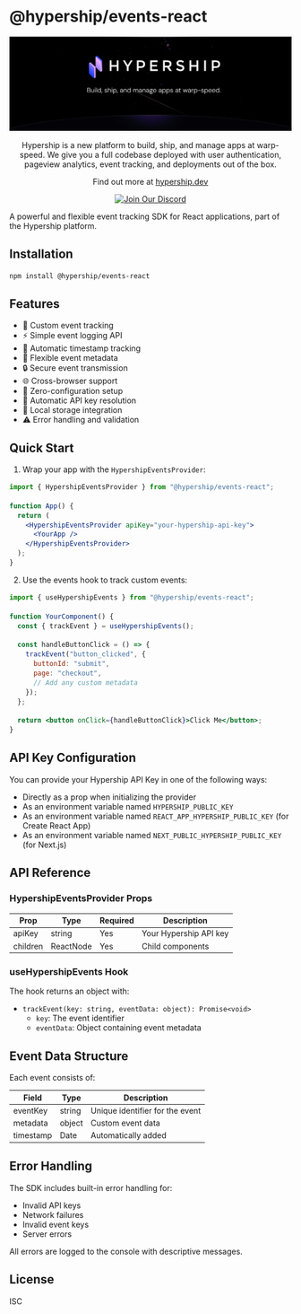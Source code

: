 # @hypership/events-react

![GitHub Hero Banner](/public/assets/images/github-hero-banner.png)

<div align="center">
  <p>
    Hypership is a new platform to build, ship, and manage apps at warp-speed. We give you a full codebase deployed with user authentication, pageview analytics, event tracking, and deployments out of the box.
  </p>
  <p>
    Find out more at <a href="https://hypership.dev">hypership.dev</a>
  </p>

[![Join Our Discord](https://img.shields.io/badge/Join%20Our%20Discord-%237289DA.svg?style=for-the-badge&logo=discord&logoColor=white)](https://discord.gg/R2KHzFqGjN)

</div>

A powerful and flexible event tracking SDK for React applications, part of the Hypership platform.

## Installation

```bash
npm install @hypership/events-react
```

## Features

- 🎯 Custom event tracking
- ⚡ Simple event logging API
- 🔄 Automatic timestamp tracking
- 🎨 Flexible event metadata
- 🔒 Secure event transmission
- 🌐 Cross-browser support
- 🚀 Zero-configuration setup
- 🔑 Automatic API key resolution
- 💾 Local storage integration
- ⚠️ Error handling and validation

## Quick Start

1. Wrap your app with the `HypershipEventsProvider`:

```jsx
import { HypershipEventsProvider } from "@hypership/events-react";

function App() {
  return (
    <HypershipEventsProvider apiKey="your-hypership-api-key">
      <YourApp />
    </HypershipEventsProvider>
  );
}
```

2. Use the events hook to track custom events:

```jsx
import { useHypershipEvents } from "@hypership/events-react";

function YourComponent() {
  const { trackEvent } = useHypershipEvents();

  const handleButtonClick = () => {
    trackEvent("button_clicked", {
      buttonId: "submit",
      page: "checkout",
      // Add any custom metadata
    });
  };

  return <button onClick={handleButtonClick}>Click Me</button>;
}
```

## API Key Configuration

You can provide your Hypership API Key in one of the following ways:

- Directly as a prop when initializing the provider
- As an environment variable named `HYPERSHIP_PUBLIC_KEY`
- As an environment variable named `REACT_APP_HYPERSHIP_PUBLIC_KEY` (for Create React App)
- As an environment variable named `NEXT_PUBLIC_HYPERSHIP_PUBLIC_KEY` (for Next.js)

## API Reference

### HypershipEventsProvider Props

| Prop     | Type      | Required | Description            |
| -------- | --------- | -------- | ---------------------- |
| apiKey   | string    | Yes      | Your Hypership API key |
| children | ReactNode | Yes      | Child components       |

### useHypershipEvents Hook

The hook returns an object with:

- `trackEvent(key: string, eventData: object): Promise<void>`
  - `key`: The event identifier
  - `eventData`: Object containing event metadata

## Event Data Structure

Each event consists of:

| Field     | Type   | Description                     |
| --------- | ------ | ------------------------------- |
| eventKey  | string | Unique identifier for the event |
| metadata  | object | Custom event data               |
| timestamp | Date   | Automatically added             |

## Error Handling

The SDK includes built-in error handling for:

- Invalid API keys
- Network failures
- Invalid event keys
- Server errors

All errors are logged to the console with descriptive messages.

## License

ISC
